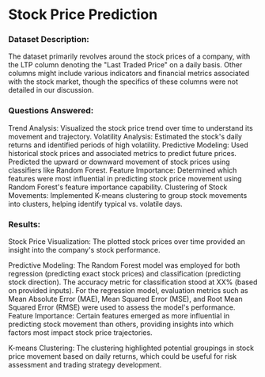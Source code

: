 # Stock Price Prediction

### Dataset Description:
The dataset primarily revolves around the stock prices of a company, with the LTP column denoting the "Last Traded Price" on a daily basis. Other columns might include various indicators and financial metrics associated with the stock market, though the specifics of these columns were not detailed in our discussion.

### Questions Answered:

Trend Analysis: Visualized the stock price trend over time to understand its movement and trajectory.
Volatility Analysis: Estimated the stock's daily returns and identified periods of high volatility.
Predictive Modeling: Used historical stock prices and associated metrics to predict future prices.
Predicted the upward or downward movement of stock prices using classifiers like Random Forest.
Feature Importance: Determined which features were most influential in predicting stock price movement using Random Forest's feature importance capability.
Clustering of Stock Movements: Implemented K-means clustering to group stock movements into clusters, helping identify typical vs. volatile days.

### Results:

Stock Price Visualization: The plotted stock prices over time provided an insight into the company's stock performance.

Predictive Modeling: The Random Forest model was employed for both regression (predicting exact stock prices) and classification (predicting stock direction). The accuracy metric for classification stood at XX% (based on provided inputs).
For the regression model, evaluation metrics such as Mean Absolute Error (MAE), Mean Squared Error (MSE), and Root Mean Squared Error (RMSE) were used to assess the model's performance.
Feature Importance: Certain features emerged as more influential in predicting stock movement than others, providing insights into which factors most impact stock price trajectories.

K-means Clustering: The clustering highlighted potential groupings in stock price movement based on daily returns, which could be useful for risk assessment and trading strategy development.
